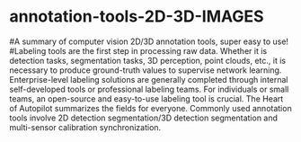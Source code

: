 # annotation-tools-2D-3D-IMAGES
#A summary of computer vision 2D/3D annotation tools, super 
easy to use!
#Labeling tools are the first step in processing raw data. Whether it is detection tasks, segmentation tasks, 3D perception, point clouds, etc., it is necessary to produce ground-truth values ​​to supervise network learning. Enterprise-level labeling solutions are generally completed through internal self-developed tools or professional labeling teams. For individuals or small teams, an open-source and easy-to-use labeling tool is crucial. The Heart of Autopilot summarizes the fields for everyone. Commonly used annotation tools involve 2D detection segmentation/3D detection segmentation and multi-sensor calibration synchronization.
